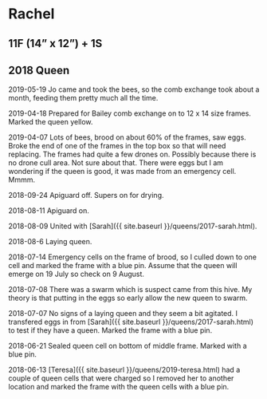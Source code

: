 # Rachel
## 11F (14” x 12”) + 1S
## 2018 Queen

2019-05-19 Jo came and took the bees, so the comb exchange took about a month, feeding them pretty much all the time.

2019-04-18 Prepared for Bailey comb exchange on to 12 x 14 size frames.  Marked the queen yellow.

2019-04-07 Lots of bees, brood on about 60% of the frames, saw eggs.  Broke the end of one of the frames in the top box so that will need replacing.  The frames had quite a few drones on.  Possibly because there is no drone cull area.  Not sure about that.  There were eggs but I am wondering if the queen is good, it was made from an emergency cell.  Mmmm.

2018-09-24 Apiguard off.  Supers on for drying.

2018-08-11 Apiguard on.

2018-08-09 United with [Sarah]({{ site.baseurl }}/queens/2017-sarah.html).

2018-08-6 Laying queen.

2018-07-14 Emergency cells on the frame of brood, so I culled down to one cell and marked the frame with a blue pin.  Assume that the queen will emerge on 19 July so check on 9 August.

2018-07-08 There was a swarm which is suspect came from this hive.  My theory is that putting in the eggs so early allow the new queen to swarm.

2018-07-07 No signs of a laying queen and they seem a bit agitated.  I transfered eggs in from [Sarah]({{ site.baseurl }}/queens/2017-sarah.html) to test if they have a queen.  Marked the frame with a blue pin.

2018-06-21 Sealed queen cell on bottom of middle frame.  Marked with a blue pin.

2018-06-13 [Teresa]({{ site.baseurl }}/queens/2019-teresa.html) had a couple of queen cells that were charged so I removed her to another location and marked the frame with the queen cells with a blue pin.
